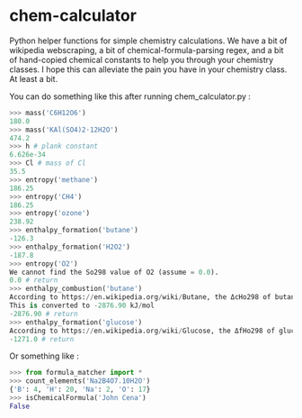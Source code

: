 # chem-calculator

Python helper functions for simple chemistry calculations. We have a bit of wikipedia webscraping, a bit of chemical-formula-parsing regex, and a bit of hand-copied chemical constants to help you through your chemistry classes. I hope this can alleviate the pain you have in your chemistry class. At least a bit.

You can do something like this after running chem_calculator.py :
```python
>>> mass('C6H12O6')
180.0
>>> mass('KAl(SO4)2·12H2O')
474.2
>>> h # plank constant
6.626e-34
>>> Cl # mass of Cl
35.5
>>> entropy('methane')
186.25
>>> entropy('CH4')
186.25
>>> entropy('ozone')
238.92
>>> enthalpy_formation('butane')
-126.3
>>> enthalpy_formation('H2O2')
-187.8
>>> entropy('O2')
We cannot find the So298 value of O2 (assume = 0.0).
0.0 # return
>>> enthalpy_combustion('butane')
According to https://en.wikipedia.org/wiki/Butane, the ΔcHo298 of butane is -2.88 MJ mol−1
This is converted to -2876.90 kJ/mol
-2876.90 # return
>>> enthalpy_formation('glucose')
According to https://en.wikipedia.org/wiki/Glucose, the ΔfHo298 of glucose is -1271.00 kJ/mol
-1271.0 # return
```

Or something like :

```python
>>> from formula_matcher import *
>>> count_elements('Na2B4O7.10H2O')
{'B': 4, 'H': 20, 'Na': 2, 'O': 17}
>>> isChemicalFormula('John Cena')
False
```
